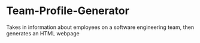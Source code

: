 # Team-Profile-Generator
Takes in information about employees on a software engineering team, then generates an HTML webpage
